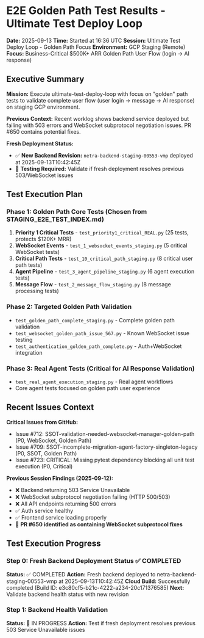 # E2E Golden Path Test Results - Ultimate Test Deploy Loop
**Date:** 2025-09-13
**Time:** Started at 16:36 UTC
**Session:** Ultimate Test Deploy Loop - Golden Path Focus
**Environment:** GCP Staging (Remote)
**Focus:** Business-Critical $500K+ ARR Golden Path User Flow (login → AI response)

## Executive Summary

**Mission:** Execute ultimate-test-deploy-loop with focus on "golden" path tests to validate complete user flow (user login → message → AI response) on staging GCP environment.

**Previous Context:** Recent worklog shows backend service deployed but failing with 503 errors and WebSocket subprotocol negotiation issues. PR #650 contains potential fixes.

**Fresh Deployment Status:**
- ✅ **New Backend Revision:** `netra-backend-staging-00553-vmp` deployed at 2025-09-13T10:42:45Z
- 🔄 **Testing Required:** Validate if fresh deployment resolves previous 503/WebSocket issues

## Test Execution Plan

### Phase 1: Golden Path Core Tests (Chosen from STAGING_E2E_TEST_INDEX.md)
1. **Priority 1 Critical Tests** - `test_priority1_critical_REAL.py` (25 tests, protects $120K+ MRR)
2. **WebSocket Events** - `test_1_websocket_events_staging.py` (5 critical WebSocket tests)
3. **Critical Path Tests** - `test_10_critical_path_staging.py` (8 critical user path tests)
4. **Agent Pipeline** - `test_3_agent_pipeline_staging.py` (6 agent execution tests)
5. **Message Flow** - `test_2_message_flow_staging.py` (8 message processing tests)

### Phase 2: Targeted Golden Path Validation
- `test_golden_path_complete_staging.py` - Complete golden path validation
- `test_websocket_golden_path_issue_567.py` - Known WebSocket issue testing
- `test_authentication_golden_path_complete.py` - Auth+WebSocket integration

### Phase 3: Real Agent Tests (Critical for AI Response Validation)
- `test_real_agent_execution_staging.py` - Real agent workflows
- Core agent tests focused on golden path user experience

## Recent Issues Context

**Critical Issues from GitHub:**
- Issue #712: SSOT-validation-needed-websocket-manager-golden-path (P0, WebSocket, Golden Path)
- Issue #709: SSOT-incomplete-migration-agent-factory-singleton-legacy (P0, SSOT, Golden Path)
- Issue #723: CRITICAL: Missing pytest dependency blocking all unit test execution (P0, Critical)

**Previous Session Findings (2025-09-12):**
- ❌ Backend returning 503 Service Unavailable
- ❌ WebSocket subprotocol negotiation failing (HTTP 500/503)
- ❌ All API endpoints returning 500 errors
- ✅ Auth service healthy
- ✅ Frontend service loading properly
- 🚨 **PR #650 identified as containing WebSocket subprotocol fixes**

## Test Execution Progress

### Step 0: Fresh Backend Deployment Status ✅ COMPLETED
**Status:** ✅ COMPLETED
**Action:** Fresh backend deployed to netra-backend-staging-00553-vmp at 2025-09-13T10:42:45Z
**Cloud Build:** Successfully completed (Build ID: e3c80cf5-b21c-4222-a234-20c171376585)
**Next:** Validate backend health status with new revision

### Step 1: Backend Health Validation
**Status:** 🔄 IN PROGRESS
**Action:** Test if fresh deployment resolves previous 503 Service Unavailable issues
